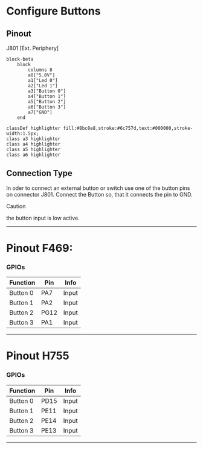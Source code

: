 # Configure Buttons

## Pinout
J801 [Ext. Periphery]
```mermaid
block-beta
    block
        columns 8
        a0["5.0V"]
        a1["Led 0"]
        a2["Led 1"]
        a3["Button 0"]
        a4["Button 1"]
        a5["Button 2"]
        a6["Button 3"]
        a7["GND"]
    end

classDef highlighter fill:#8bc8e8,stroke:#6c757d,text:#000000,stroke-width:1.5px;
class a3 highlighter
class a4 highlighter
class a5 highlighter
class a6 highlighter
```

## Connection Type
In oder to connect an external button or switch use one of the button pins on connector J801.
Connect the Button so, that it connects the pin to GND.
> [!Caution]
> the button input is low active.

---

# Pinout F469:

### GPIOs
| Function | Pin | Info |
|----------|-----|------|
| Button 0   | PA7 | Input |
| Button 1   | PA2 | Input |
| Button 2   | PG12 | Input |
| Button 3   | PA1 | Input |

---

# Pinout H755

### GPIOs
| Function | Pin | Info |
|----------|-----|------|
| Button 0   | PD15 | Input |
| Button 1   | PE11 | Input |
| Button 2   | PE14 | Input |
| Button 3   | PE13 | Input |

---
 


